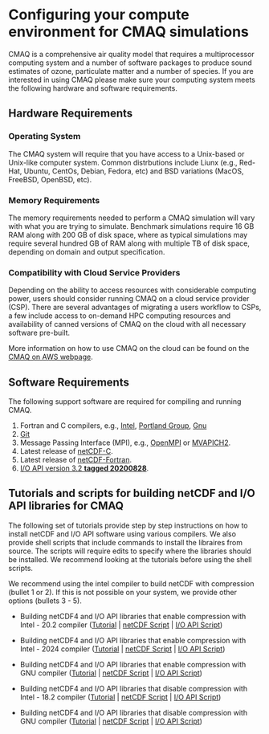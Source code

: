 # Configuring your compute environment for CMAQ simulations

CMAQ is a comprehensive air quality model that requires a multiprocessor computing system and a number of software packages to produce sound estimates of ozone, particulate matter and a number of species. If you are interested in using CMAQ please make sure your computing system meets the following hardware and software requirements. 

## Hardware Requirements

### Operating System

The CMAQ system will require that you have access to a Unix-based or Unix-like computer system. Common distrbutions include Liunx (e.g., Red-Hat, Ubuntu, CentOs, Debian, Fedora, etc) and BSD variations (MacOS, FreeBSD, OpenBSD, etc). 

### Memory Requirements 

The memory requirements needed to perform a CMAQ simulation will vary with what you are trying to simulate. Benchmark simulations require 16 GB RAM along with 200 GB of disk space, where as typical simulations may require several hundred GB of RAM along with multiple TB of disk space, depending on domain and output specification. 

### Compatibility with Cloud Service Providers

Depending on the ability to access resources with considerable computing power, users should consider running CMAQ on a cloud service provider (CSP). There are several advantages of migrating a users workflow to CSPs, a few include access to on-demand HPC computing resources and availability of canned versions of CMAQ on the cloud with all necessary software pre-built. 

More information on how to use CMAQ on the cloud can be found on the [CMAQ on AWS webpage](https://pcluster-cmaq.readthedocs.io/en/latest/).

## Software Requirements

The following support software are required for compiling and running CMAQ.

1. Fortran and C compilers, e.g., [Intel](https://software.intel.com/en-us/fortran-compilers), [Portland Group](http://www.pgroup.com), [Gnu](https://gcc.gnu.org/wiki/GFortran)
2. [Git](https://git-scm.com/book/en/v2/Getting-Started-Installing-Git)
3. Message Passing Interface (MPI), e.g., [OpenMPI](https://www.open-mpi.org) or [MVAPICH2](http://www.mcs.anl.gov/research/projects/mpich2).
4. Latest release of [netCDF-C](https://docs.unidata.ucar.edu/nug/current/getting_and_building_netcdf.html).
5. Latest release of [netCDF-Fortran](https://www.unidata.ucar.edu/software/netcdf/docs/building_netcdf_fortran.html). 
6. [I/O API version 3.2 **tagged 20200828**](https://github.com/cjcoats/ioapi-3.2/releases/tag/20200828).

## Tutorials and scripts for building netCDF and I/O API libraries for CMAQ

The following set of tutorials provide step by step instructions on how to install netCDF and I/O API software using various compilers. We also provide shell scripts that include commands to install the libraires from source. The scripts will require edits to specify where the libraries should be installed. We recommend looking at the tutorials before using the shell scripts.

We recommend using the intel compiler to build netCDF with compression (bullet 1 or 2). If this is not possible on your system, we provide other options (bullets 3 - 5). 

  - Building netCDF4 and I/O API libraries that enable compression with Intel - 20.2 compiler ([Tutorial](CMAQ_UG_tutorial_build_library_intel_support_nc4.md) | [netCDF Script](./scripts/cmaq_libraries/intel_20.2_install_netcdf_for_nc4_compression.csh) | [I/O API Script](./scripts/cmaq_libraries/intel_20.2_install_ioapi_for_nc4_compression.csh))
  
  - Building netCDF4 and I/O API libraries that enable compression with Intel - 2024 compiler ([Tutorial](CMAQ_UG_tutorial_build_library_intel_support_nc4.md) | [netCDF Script](./scripts/cmaq_libraries/intel_2024_install_netcdf_for_nc4_compression.csh) | [I/O API Script](./scripts/cmaq_libraries/intel_2024_install_ioapi_for_nc4_compression.csh))

  - Building netCDF4 and I/O API libraries that enable compression with GNU compiler ([Tutorial](CMAQ_UG_tutorial_build_library_gcc_support_nc4.md) | [netCDF Script](./scripts/cmaq_libraries/gcc_11.4_install_netcdf_for_nc4_compression.csh) | [I/O API Script](./scripts/cmaq_libraries/gcc_11.4_install_ioapi_for_nc4_compression.csh))
  
  - Building netCDF4 and I/O API libraries that disable compression with Intel - 18.2 compiler ([Tutorial](CMAQ_UG_tutorial_build_library_intel.md) | [netCDF Script](./scripts/cmaq_libraries/intel_18.2_install_netcdf_classic.csh) | [I/O API Script](./scripts/cmaq_libraries/intel_18.2_install_ioapi_classic.csh))
  
  - Building netCDF4 and I/O API libraries that disable compression with GNU compiler ([Tutorial](CMAQ_UG_tutorial_build_library_gcc.md) | [netCDF Script](./scripts/cmaq_libraries/gcc_11.4_install_netcdf_classic.csh) | [I/O API Script](./scripts/cmaq_libraries/gcc_11.4_install_ioapi_classic.csh))                    
